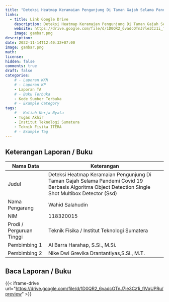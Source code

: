 ```yaml
---
title: "Deteksi Heatmap Keramaian Pengunjung Di Taman Gajah Selama Pandemi Covid 19 Berbasis Algoritma Object Detection Single Shot Multibox Detector (Ssd)"
links:
  - title: Link Google Drive
    description: Deteksi Heatmap Keramaian Pengunjung Di Taman Gajah Selama Pandemi Covid 19 Berbasis Algoritma Object Detection Single Shot Multibox Detector (Ssd)
    website: https://drive.google.com/file/d/1D0QR2_6vadcOTnJ7le3Cz1i_flVqUPRu?usp=share_link
    image: gambar.png
description: 
date: 2022-11-14T12:40:32+07:00
image: gambar.png
math: 
license: 
hidden: false
comments: true
draft: false
categories:
    # - Laporan KKN
    # - Laporan KP
    - Laporan TA
    # - Buku Terbuka
    - Kode Sumber Terbuka
    # - Example Category
tags:
    # - Kuliah Kerja Nyata
    - Tugas Akhir
    - Institut Teknologi Sumatera
    - Teknik Fisika ITERA
    # - Example Tag
---
```


<!-- format penulisan rincian laporan (repo) -->
## Keterangan Laporan / Buku
| Nama Data                     | Keterangan                                  |
| ----------------------------- | ------------------------------------------- |
| Judul                         | Deteksi Heatmap Keramaian Pengunjung Di Taman Gajah Selama Pandemi Covid 19 Berbasis Algoritma Object Detection Single Shot Multibox Detector (Ssd) |
| Nama Pengarang                | Wahid Salahudin |
| NIM                           | 118320015 |
| Prodi / Perguruan Tinggi      | Teknik Fisika / Institut Teknologi Sumatera |
| Pembimbing 1                  | Al Barra Harahap, S.Si., M.Si. |
| Pembimbing 2                  | Nike Dwi Grevika Drantantiyas,S.Si., M.T. |

## Baca Laporan / Buku
{{< iframe-drive url="https://drive.google.com/file/d/1D0QR2_6vadcOTnJ7le3Cz1i_flVqUPRu/preview" >}}


<!-- {{< youtube oO5k-0QpxTk >}} -->
<!-- {{< pdf url="https://drive.google.com/file/d/1n9vA6F59hplkeXEkXU3c8O2Fttf88-sx/preview" fileName="nama file saya">}}
{{< iframe-drive url="https://drive.google.com/file/d/1n9vA6F59hplkeXEkXU3c8O2Fttf88-sx/preview" >}} -->